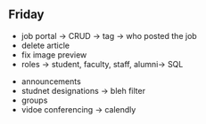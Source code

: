 ## Friday 
* job portal -> CRUD -> tag -> who posted the job
* delete article
* fix image preview
* roles -> student, faculty, staff, alumni-> SQL


<!-- // saturday -->
* announcements 
* studnet designations -> bleh filter
* groups
* vidoe conferencing -> calendly 